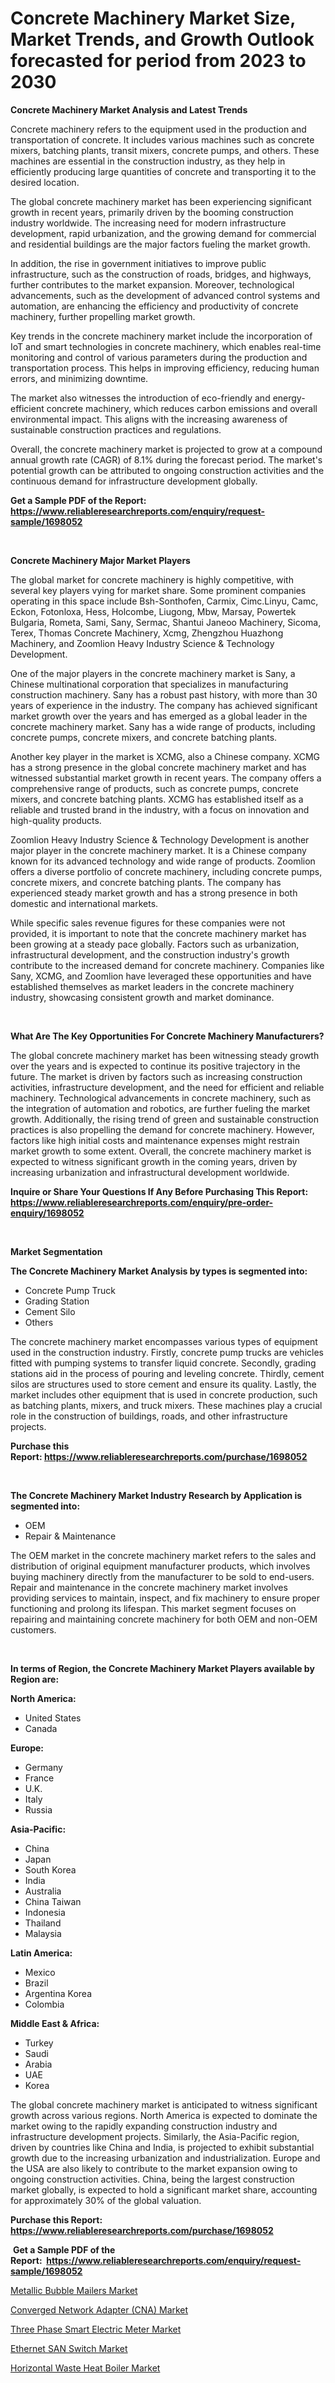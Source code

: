 <p><h1>Concrete Machinery Market Size, Market Trends, and Growth Outlook forecasted for period from 2023 to 2030</h1></p><p><strong>Concrete Machinery Market Analysis and Latest Trends</strong></p>
<p><p>Concrete machinery refers to the equipment used in the production and transportation of concrete. It includes various machines such as concrete mixers, batching plants, transit mixers, concrete pumps, and others. These machines are essential in the construction industry, as they help in efficiently producing large quantities of concrete and transporting it to the desired location.</p><p>The global concrete machinery market has been experiencing significant growth in recent years, primarily driven by the booming construction industry worldwide. The increasing need for modern infrastructure development, rapid urbanization, and the growing demand for commercial and residential buildings are the major factors fueling the market growth.</p><p>In addition, the rise in government initiatives to improve public infrastructure, such as the construction of roads, bridges, and highways, further contributes to the market expansion. Moreover, technological advancements, such as the development of advanced control systems and automation, are enhancing the efficiency and productivity of concrete machinery, further propelling market growth.</p><p>Key trends in the concrete machinery market include the incorporation of IoT and smart technologies in concrete machinery, which enables real-time monitoring and control of various parameters during the production and transportation process. This helps in improving efficiency, reducing human errors, and minimizing downtime.</p><p>The market also witnesses the introduction of eco-friendly and energy-efficient concrete machinery, which reduces carbon emissions and overall environmental impact. This aligns with the increasing awareness of sustainable construction practices and regulations.</p><p>Overall, the concrete machinery market is projected to grow at a compound annual growth rate (CAGR) of 8.1% during the forecast period. The market's potential growth can be attributed to ongoing construction activities and the continuous demand for infrastructure development globally.</p></p>
<p><strong>Get a Sample PDF of the Report:&nbsp; <a href="https://www.reliableresearchreports.com/enquiry/request-sample/1698052">https://www.reliableresearchreports.com/enquiry/request-sample/1698052</a></strong></p>
<p>&nbsp;</p>
<p><strong>Concrete Machinery Major Market Players</strong></p>
<p><p>The global market for concrete machinery is highly competitive, with several key players vying for market share. Some prominent companies operating in this space include Bsh-Sonthofen, Carmix, Cimc.Linyu, Camc, Eckon, Fotonloxa, Hess, Holcombe, Liugong, Mbw, Marsay, Powertek Bulgaria, Rometa, Sami, Sany, Sermac, Shantui Janeoo Machinery, Sicoma, Terex, Thomas Concrete Machinery, Xcmg, Zhengzhou Huazhong Machinery, and Zoomlion Heavy Industry Science & Technology Development.</p><p>One of the major players in the concrete machinery market is Sany, a Chinese multinational corporation that specializes in manufacturing construction machinery. Sany has a robust past history, with more than 30 years of experience in the industry. The company has achieved significant market growth over the years and has emerged as a global leader in the concrete machinery market. Sany has a wide range of products, including concrete pumps, concrete mixers, and concrete batching plants.</p><p>Another key player in the market is XCMG, also a Chinese company. XCMG has a strong presence in the global concrete machinery market and has witnessed substantial market growth in recent years. The company offers a comprehensive range of products, such as concrete pumps, concrete mixers, and concrete batching plants. XCMG has established itself as a reliable and trusted brand in the industry, with a focus on innovation and high-quality products.</p><p>Zoomlion Heavy Industry Science & Technology Development is another major player in the concrete machinery market. It is a Chinese company known for its advanced technology and wide range of products. Zoomlion offers a diverse portfolio of concrete machinery, including concrete pumps, concrete mixers, and concrete batching plants. The company has experienced steady market growth and has a strong presence in both domestic and international markets.</p><p>While specific sales revenue figures for these companies were not provided, it is important to note that the concrete machinery market has been growing at a steady pace globally. Factors such as urbanization, infrastructural development, and the construction industry's growth contribute to the increased demand for concrete machinery. Companies like Sany, XCMG, and Zoomlion have leveraged these opportunities and have established themselves as market leaders in the concrete machinery industry, showcasing consistent growth and market dominance.</p></p>
<p>&nbsp;</p>
<p><strong>What Are The Key Opportunities For Concrete Machinery Manufacturers?</strong></p>
<p><p>The global concrete machinery market has been witnessing steady growth over the years and is expected to continue its positive trajectory in the future. The market is driven by factors such as increasing construction activities, infrastructure development, and the need for efficient and reliable machinery. Technological advancements in concrete machinery, such as the integration of automation and robotics, are further fueling the market growth. Additionally, the rising trend of green and sustainable construction practices is also propelling the demand for concrete machinery. However, factors like high initial costs and maintenance expenses might restrain market growth to some extent. Overall, the concrete machinery market is expected to witness significant growth in the coming years, driven by increasing urbanization and infrastructural development worldwide.</p></p>
<p><strong>Inquire or Share Your Questions If Any Before Purchasing This Report: <a href="https://www.reliableresearchreports.com/enquiry/pre-order-enquiry/1698052">https://www.reliableresearchreports.com/enquiry/pre-order-enquiry/1698052</a></strong></p>
<p>&nbsp;</p>
<p><strong>Market Segmentation</strong></p>
<p><strong>The Concrete Machinery Market Analysis by types is segmented into:</strong></p>
<p><ul><li>Concrete Pump Truck</li><li>Grading Station</li><li>Cement Silo</li><li>Others</li></ul></p>
<p><p>The concrete machinery market encompasses various types of equipment used in the construction industry. Firstly, concrete pump trucks are vehicles fitted with pumping systems to transfer liquid concrete. Secondly, grading stations aid in the process of pouring and leveling concrete. Thirdly, cement silos are structures used to store cement and ensure its quality. Lastly, the market includes other equipment that is used in concrete production, such as batching plants, mixers, and truck mixers. These machines play a crucial role in the construction of buildings, roads, and other infrastructure projects.</p></p>
<p><strong>Purchase this Report:&nbsp;<a href="https://www.reliableresearchreports.com/purchase/1698052">https://www.reliableresearchreports.com/purchase/1698052</a></strong></p>
<p>&nbsp;</p>
<p><strong>The Concrete Machinery Market Industry Research by Application is segmented into:</strong></p>
<p><ul><li>OEM</li><li>Repair & Maintenance</li></ul></p>
<p><p>The OEM market in the concrete machinery market refers to the sales and distribution of original equipment manufacturer products, which involves buying machinery directly from the manufacturer to be sold to end-users. Repair and maintenance in the concrete machinery market involves providing services to maintain, inspect, and fix machinery to ensure proper functioning and prolong its lifespan. This market segment focuses on repairing and maintaining concrete machinery for both OEM and non-OEM customers.</p></p>
<p>&nbsp;</p>
<p><strong>In terms of Region, the Concrete Machinery Market Players available by Region are:</strong></p>
<p>
    <p> <strong> North America: </strong>
        <ul>
            <li>United States</li>
            <li>Canada</li>
        </ul>
        </p> 
    <p> <strong> Europe: </strong>
        <ul>
            <li>Germany</li>
            <li>France</li>
            <li>U.K.</li>
            <li>Italy</li>
            <li>Russia</li>
        </ul>
        </p> 
    <p> <strong> Asia-Pacific: </strong>
        <ul>
            <li>China</li>
            <li>Japan</li>
            <li>South Korea</li>
            <li>India</li>
            <li>Australia</li>
            <li>China Taiwan</li>
            <li>Indonesia</li>
            <li>Thailand</li>
            <li>Malaysia</li>
        </ul>
        </p> 
    <p> <strong> Latin America: </strong>
        <ul>
            <li>Mexico</li>
            <li>Brazil</li>
            <li>Argentina Korea</li>
            <li>Colombia</li>
        </ul>
        </p> 
    <p> <strong> Middle East & Africa: </strong>
        <ul>
            <li>Turkey</li>
            <li>Saudi</li>
            <li>Arabia</li>
            <li>UAE</li>
            <li>Korea</li>
        </ul>
    </p>
    </p>
<p><p>The global concrete machinery market is anticipated to witness significant growth across various regions. North America is expected to dominate the market owing to the rapidly expanding construction industry and infrastructure development projects. Similarly, the Asia-Pacific region, driven by countries like China and India, is projected to exhibit substantial growth due to the increasing urbanization and industrialization. Europe and the USA are also likely to contribute to the market expansion owing to ongoing construction activities. China, being the largest construction market globally, is expected to hold a significant market share, accounting for approximately 30% of the global valuation.</p></p>
<p><strong>Purchase this Report: <a href="https://www.reliableresearchreports.com/purchase/1698052">https://www.reliableresearchreports.com/purchase/1698052</a></strong></p>
<p>&nbsp;<strong>Get a Sample PDF of the Report:&nbsp;&nbsp;<a href="https://www.reliableresearchreports.com/enquiry/request-sample/1698052">https://www.reliableresearchreports.com/enquiry/request-sample/1698052</a></strong></p>
<p><strong></strong></p>
<p><p><a href="https://medium.com/@aureliarice2023/metallic-bubble-mailers-market-size-growth-forecast-2023-2030-92c740029cb8">Metallic Bubble Mailers Market</a></p><p><a href="https://github.com/merzlyukov93/Market-Research-Report-List-1/blob/main/converged-network-adapter-cna-market.md">Converged Network Adapter (CNA) Market</a></p><p><a href="https://www.linkedin.com/pulse/three-phase-smart-electric-meter-market-size-share-amp-agmic/">Three Phase Smart Electric Meter Market</a></p><p><a href="https://github.com/sofyaavrova/Market-Research-Report-List-1/blob/main/ethernet-san-switch-market.md">Ethernet SAN Switch Market</a></p><p><a href="https://www.linkedin.com/pulse/horizontal-waste-heat-boiler-market-research-report-provides-gazdc/">Horizontal Waste Heat Boiler Market</a></p></p>